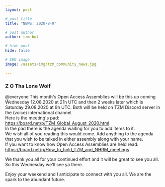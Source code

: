 ```yaml
---
layout: post

# post title
title: "NEWS: 2020-8-9"

# post author
author: tzm-bot

# hide post
hide: false

# SEO image
image: /assets/img/tzm_community_news.jpg

---
```


### Z O Tha Lone Wolf

@​everyone This month's Open Access Assemblies will be  this up coming Wednesday 12.08.2020 at 21h UTC  and then 2 weeks later which is Saturday 29.08.2020  at 9h UTC. Both will be held on TZM Discord server in the (voice) international channel.  
Here is the meeting's pad: https://board.net/p/TZM_Global_August_2020.html   
In the pad there is the agenda waiting for you to add items to it.  
We wish all of you reading this would come.  Add anything to the agenda that you wish to be talked in either assembly along with your name.   
If you want to know how Open Access Assemblies are held read: https://board.net/p/How_to_hold_TZM_and_NHRM_meetings  
  
We thank you all for your continued effort and it will be great to see you all. So this Wednesday we'll see ya there.   
  
Enjoy your weekend and I anticipate to connect with you all. We are the spark to the abundant future.  


